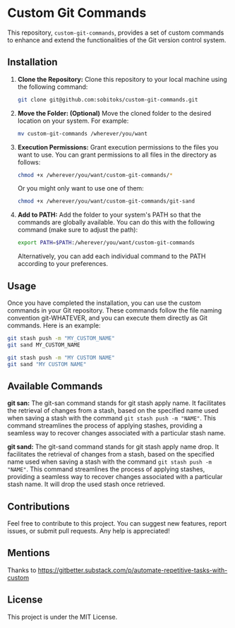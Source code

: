 # Custom Git Commands
This repository, `custom-git-commands`, provides a set of custom commands to enhance and extend the functionalities of the Git version control system.

## Installation
1. **Clone the Repository:**
    Clone this repository to your local machine using the following command:

    ```bash
    git clone git@github.com:sobitoks/custom-git-commands.git
    ```
2. **Move the Folder: (Optional)**
    Move the cloned folder to the desired location on your system. For example:

    ```bash
    mv custom-git-commands /wherever/you/want
    ```
3. **Execution Permissions:**
    Grant execution permissions to the files you want to use.
    You can grant permissions to all files in the directory as follows:

    ```bash
    chmod +x /wherever/you/want/custom-git-commands/*
    ```
    Or you might only want to use one of them:

    ```bash
    chmod +x /wherever/you/want/custom-git-commands/git-sand
    ```

4. **Add to PATH:**
    Add the folder to your system's PATH so that the commands are globally available. You can do this with the following command (make sure to adjust the path):

    ```bash
    export PATH=$PATH:/wherever/you/want/custom-git-commands
    ```
   
    Alternatively, you can add each individual command to the PATH according to your preferences.


## Usage

Once you have completed the installation, you can use the custom commands in your Git repository.
These commands follow the file naming convention git-WHATEVER, and you can execute them directly as Git commands.
Here is an example:

```bash
git stash push -m "MY_CUSTOM_NAME"
git sand MY_CUSTOM_NAME
```
```bash
git stash push -m "MY CUSTOM NAME"
git sand "MY CUSTOM NAME"
```

## Available Commands
**git san:**
The git-san command stands for git stash apply name. 
It facilitates the retrieval of changes from a stash, 
based on the specified name used when saving a stash with the command ```git stash push -m "NAME"```. 
This command streamlines the process of applying stashes, providing a seamless way to recover changes associated with a particular stash name.

**git sand:**
The git-sand command stands for git stash apply name drop.
It facilitates the retrieval of changes from a stash,
based on the specified name used when saving a stash with the command ```git stash push -m "NAME"```.
This command streamlines the process of applying stashes, providing a seamless way to recover changes associated with a particular stash name.
It will drop the used stash once retrieved.

## Contributions
Feel free to contribute to this project. You can suggest new features, report issues, or submit pull requests. Any help is appreciated!

## Mentions
Thanks to https://gitbetter.substack.com/p/automate-repetitive-tasks-with-custom

## License
This project is under the MIT License.
